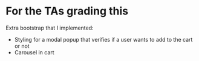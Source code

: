 # For the TAs grading this

Extra bootstrap that I implemented:

- Styling for a modal popup that verifies if a user wants to add to the cart or not
- Carousel in cart
